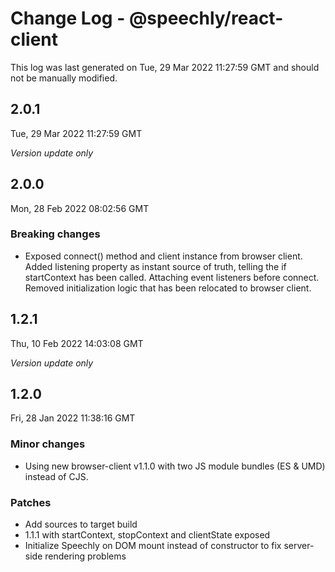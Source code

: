 # Change Log - @speechly/react-client

This log was last generated on Tue, 29 Mar 2022 11:27:59 GMT and should not be manually modified.

## 2.0.1
Tue, 29 Mar 2022 11:27:59 GMT

_Version update only_

## 2.0.0
Mon, 28 Feb 2022 08:02:56 GMT

### Breaking changes

- Exposed connect() method and client instance from browser client. Added listening property as instant source of truth, telling the if startContext has been called. Attaching event listeners before connect. Removed initialization logic that has been relocated to browser client.

## 1.2.1
Thu, 10 Feb 2022 14:03:08 GMT

_Version update only_

## 1.2.0
Fri, 28 Jan 2022 11:38:16 GMT

### Minor changes

- Using new browser-client v1.1.0 with two JS module bundles (ES & UMD) instead of CJS.

### Patches

- Add sources to target build
- 1.1.1 with startContext, stopContext and clientState exposed
- Initialize Speechly on DOM mount instead of constructor to fix server-side rendering problems


